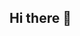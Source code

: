 ## Hi there 👋

<!--
**SavaidKhanStudent/SavaidKhanStudent** is a ✨ _special_ ✨ repository because its `README.md` (this file) appears on your GitHub profile.

Here are some ideas to get you started:

- 🔭 I’m currently working on Cyber Security Projects
- 🌱 I’m currently learning CyberSecurity
- 👯 I’m looking to collaborate on Google
- 🤔 I’m looking for help with Nothing
- 💬 Ask me about ...
- 📫 How to reach me: ...
- 😄 Pronouns: ...
- ⚡ Fun fact: ...
-->
